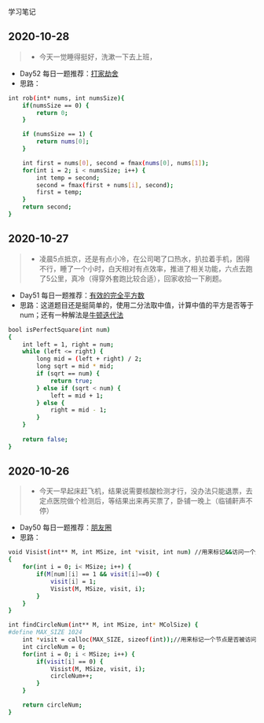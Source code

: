 学习笔记

## 2020-10-28

> - 今天一觉睡得挺好，洗漱一下去上班，  
* Day52 每日一题推荐：[打家劫舍](https://leetcode-cn.com/problems/house-robber/)  
* 思路：  
```bash
int rob(int* nums, int numsSize){
    if(numsSize == 0) {
        return 0;
    }

    if (numsSize == 1) {
        return nums[0];
    }

    int first = nums[0], second = fmax(nums[0], nums[1]);
    for(int i = 2; i < numsSize; i++) {
        int temp = second;
        second = fmax(first + nums[i], second);
        first = temp;
    }
    return second;
}
```


## 2020-10-27

> - 凌晨5点抵京，还是有点小冷，在公司喝了口热水，扒拉着手机，困得不行，睡了一个小时，白天相对有点效率，推进了相关功能，六点去跑了5公里，真冷（得穿外套跑比较合适），回家收拾一下刷题。  
* Day51 每日一题推荐：[有效的完全平方数](https://leetcode-cn.com/problems/valid-perfect-square/)  
* 思路：这道题目还是挺简单的，使用二分法取中值，计算中值的平方是否等于num；还有一种解法是[牛顿迭代法](http://www.matrix67.com/blog/archives/361)
```bash
bool isPerfectSquare(int num)
{
    int left = 1, right = num;
    while (left <= right) {
        long mid = (left + right) / 2;
        long sqrt = mid * mid;
        if (sqrt == num) {
            return true;
        } else if (sqrt < num) {
            left = mid + 1;
        } else {
            right = mid - 1;
        }
    }
    
    return false;
}
```

## 2020-10-26

> - 今天一早起床赶飞机，结果说需要核酸检测才行，没办法只能退票，去定点医院做个检测后，等结果出来再买票了，卧铺一晚上（临铺鼾声不停）  
* Day50 每日一题推荐：[朋友圈](https://leetcode-cn.com/problems/friend-circles/)  
* 思路：  
```bash
void Visist(int** M, int MSize, int *visit, int num) //用来标记&&访问一个起点开始的朋友圈
{
    for(int i = 0; i< MSize; i++) {
        if(M[num][i] == 1 && visit[i]==0) {
            visit[i] = 1;
            Visist(M, MSize, visit, i);
        }
    }
}

int findCircleNum(int** M, int MSize, int* MColSize) {
#define MAX_SIZE 1024
    int *visit = calloc(MAX_SIZE, sizeof(int));//用来标记一个节点是否被访问过！
    int circleNum = 0;
    for(int i = 0; i < MSize; i++) {
        if(visit[i] == 0) {
            Visist(M, MSize, visit, i);
            circleNum++;
        }
    }

    return circleNum;
}
```

